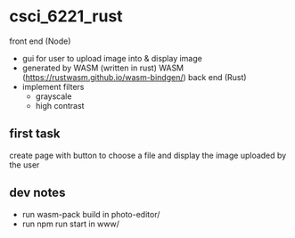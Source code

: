 # csci_6221_rust  
front end (Node)
 - gui for user to upload image into & display image  
 - generated by WASM (written in rust)
WASM (https://rustwasm.github.io/wasm-bindgen/)
back end (Rust)
 - implement filters 
    - grayscale
    - high contrast

## first task  
create page with button to choose a file and display the image uploaded by the user 

## dev notes  
- run wasm-pack build in photo-editor/ 
- run npm run start in www/
